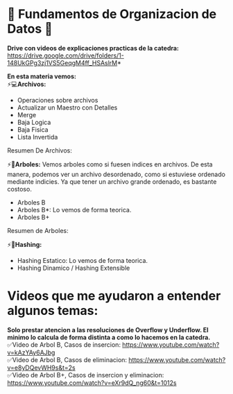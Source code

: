 # 🌟 Fundamentos de Organizacion de Datos 🌟
**Drive con videos de explicaciones practicas de la catedra:**    
https://drive.google.com/drive/folders/1-148UkGPg3zj1VS5GeqgM4ff_HSAslrM*

**En esta materia vemos:**  
⚡💻**Archivos:** 
  - Operaciones sobre archivos
  - Actualizar un Maestro con Detalles
  - Merge
  - Baja Logica
  - Baja Fisica
  - Lista Invertida

  Resumen De Archivos:
    
⚡📝**Arboles:**
Vemos arboles como si fuesen indices en archivos. De esta manera, podemos ver un archivo desordenado, como si estuviese ordenado mediante indicies. Ya que tener un archivo grande ordenado, es bastante costoso.
  - Arboles B
  - Arboles B*: Lo vemos de forma teorica.
  - Arboles B+
  
  Resumen de Arboles:
  
⚡📝**Hashing:**
  - Hashing Estatico: Lo vemos de forma teorica.
  - Hashing Dinamico / Hashing Extensible

  

# Videos que me ayudaron a entender algunos temas: 

**Solo prestar atencion a las resoluciones de Overflow y Underflow. El minimo lo calcula de forma distinta a como lo hacemos en la catedra.**  
✅Video de Arbol B, Casos de insercion: https://www.youtube.com/watch?v=kAzYAy6AJbg  
✅Video de Arbol B, Casos de eliminacion: https://www.youtube.com/watch?v=e8yDQevWH9s&t=2s  
✅Video de Arbol B+, Casos de insercion y eliminacion: https://www.youtube.com/watch?v=eXr9dQ_ng60&t=1012s
